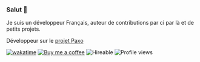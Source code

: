 ### Salut 👋
Je suis un développeur Français, auteur de contributions par ci par là et de petits projets.

Développeur sur le [projet Paxo](https://github.com/paxo-phone)

[![wakatime](https://wakatime.com/badge/user/8057d7e5-a98c-4e5b-bbfe-22fdce63ffa3.svg)](https://wakatime.com/@8057d7e5-a98c-4e5b-bbfe-22fdce63ffa3)
[![Buy me a coffee](https://img.shields.io/badge/%E2%80%8E%20-Buy%20me%20a%20coffee-fd0?logo=buymeacoffee&style=flat)](https://buymeacoffee.com/DarkBrines)
![Hireable](https://img.shields.io/badge/-hireable-informational)
![Profile views](https://komarev.com/ghpvc/?username=DarkBrines)
